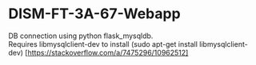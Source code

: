 # DISM-FT-3A-67-Webapp


DB connection using python flask_mysqldb.</br>
Requires libmysqlclient-dev to install (sudo apt-get install libmysqlclient-dev)
[https://stackoverflow.com/a/7475296/10962512]
